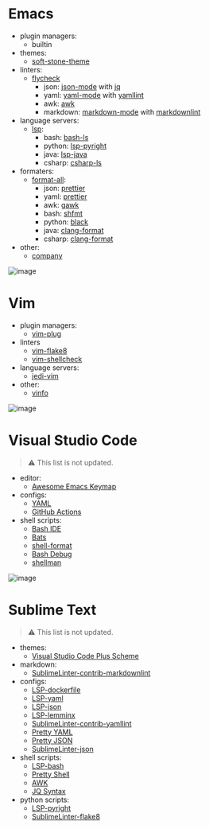 # Emacs

- plugin managers:
  - builtin
- themes:
  - [soft-stone-theme](https://melpa.org/#/soft-stone-theme)
- linters:
  - [flycheck](https://melpa.org/#/flycheck)
    - json: [json-mode](https://melpa.org/#/json-mode) with [jq](https://manned.org/jq)
    - yaml: [yaml-mode](https://melpa.org/#/yaml-mode) with [yamllint](https://manned.org/yamllint)
    - awk: [awk](https://manned.org/awk)
    - markdown: [markdown-mode](https://melpa.org/#/markdown-mode) with [markdownlint](https://github.com/igorshubovych/markdownlint-cli)
- language servers:
  - [lsp](https://melpa.org/#/lsp-mode):
    - bash: [bash-ls](https://emacs-lsp.github.io/lsp-mode/page/lsp-bash/)
    - python: [lsp-pyright](https://emacs-lsp.github.io/lsp-pyright/)
    - java: [lsp-java](https://emacs-lsp.github.io/lsp-java/)
    - csharp: [csharp-ls](https://emacs-lsp.github.io/lsp-mode/page/lsp-csharp-ls/)
- formaters:
  - [format-all](https://melpa.org/#/format-all):
    - json: [prettier](https://prettier.io/)
    - yaml: [prettier](https://prettier.io/)
    - awk: [gawk](https://manned.org/gawk)
    - bash: [shfmt](https://github.com/mvdan/sh)
    - python: [black](https://github.com/psf/black)
    - java: [clang-format](https://clang.llvm.org/docs/ClangFormat.html)
    - csharp: [clang-format](https://clang.llvm.org/docs/ClangFormat.html)
- other:
  - [company](https://melpa.org/#/company)

![image](https://user-images.githubusercontent.com/42812113/183316476-549f6dc4-b150-4aca-90ac-adeb8070252c.png)

# Vim

- plugin managers:
  - [vim-plug](https://github.com/junegunn/vim-plug)
- linters
  - [vim-flake8](https://github.com/nvie/vim-flake8)
  - [vim-shellcheck](https://github.com/itspriddle/vim-shellcheck)
- language servers:
  - [jedi-vim](https://github.com/davidhalter/jedi-vim)
- other:
  - [vinfo](https://github.com/alx741/vinfo)

![image](https://user-images.githubusercontent.com/42812113/184511850-c9d94e7e-5271-4943-9394-85be5218c804.png)

# Visual Studio Code

> ⚠️ This list is not updated.

- editor:
  - [Awesome Emacs Keymap](https://marketplace.visualstudio.com/items?itemName=tuttieee.emacs-mcx)
- configs:
  - [YAML](https://marketplace.visualstudio.com/items?itemName=redhat.vscode-yaml)
  - [GitHub Actions](https://marketplace.visualstudio.com/items?itemName=cschleiden.vscode-github-actions)
- shell scripts:
  - [Bash IDE](https://marketplace.visualstudio.com/items?itemName=mads-hartmann.bash-ide-vscode)
  - [Bats](https://marketplace.visualstudio.com/items?itemName=jetmartin.bats)
  - [shell-format](https://marketplace.visualstudio.com/items?itemName=foxundermoon.shell-format)
  - [Bash Debug](https://marketplace.visualstudio.com/items?itemName=foxundermoon.shell-format)
  - [shellman](https://marketplace.visualstudio.com/items?itemName=Remisa.shellman)

![image](https://user-images.githubusercontent.com/42812113/183316514-a9979ea9-aed8-4bd4-8698-7c53dd7fc6b6.png)

# Sublime Text

> ⚠️ This list is not updated.

- themes:
  - [Visual Studio Code Plus Scheme](https://github.com/vbasky/sublime-vscode-plus)
- markdown:
  - [SublimeLinter-contrib-markdownlint](https://github.com/jonlabelle/SublimeLinter-contrib-markdownlint)
- configs:
  - [LSP-dockerfile](https://github.com/sublimelsp/LSP-dockerfile)
  - [LSP-yaml](https://github.com/sublimelsp/LSP-yaml)
  - [LSP-json](https://github.com/sublimelsp/LSP-json)
  - [LSP-lemminx](https://github.com/sublimelsp/LSP-lemminx)
  - [SublimeLinter-contrib-yamllint](https://packagecontrol.io/packages/SublimeLinter-contrib-yamllint)
  - [Pretty YAML](https://github.com/aukaost/SublimePrettyYAML)
  - [Pretty JSON](https://github.com/dzhibas/SublimePrettyJson)
  - [SublimeLinter-json](https://github.com/SublimeLinter/SublimeLinter-json)
- shell scripts:
  - [LSP-bash](https://github.com/sublimelsp/LSP-bash)
  - [Pretty Shell](https://github.com/aerobounce/Sublime-Pretty-Shell)
  - [AWK](https://github.com/JohnNilsson/awk-sublime)
  - [JQ Syntax](https://github.com/zogwarg/SublimeJQ)
- python scripts:
  - [LSP-pyright](https://github.com/sublimelsp/LSP-pyright)
  - [SublimeLinter-flake8](https://github.com/SublimeLinter/SublimeLinter-flake8)
